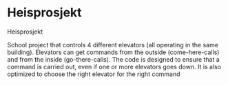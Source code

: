 # Heisprosjekt
Heisprosjekt

School project that controls 4 different elevators (all operating in the same building). Elevators can get commands from the outside (come-here-calls) and from the inside (go-there-calls). The code is designed to ensure that a command is carried out, even if one or more elevators  goes down. It is also optimized to choose the right elevator for the right command

